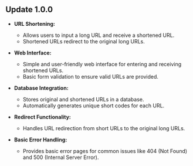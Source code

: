 ## Update 1.0.0

* **URL Shortening:**

  * Allows users to input a long URL and receive a shortened URL.
  * Shortened URLs redirect to the original long URLs.
* **Web Interface:**

  * Simple and user-friendly web interface for entering and receiving shortened URLs.
  * Basic form validation to ensure valid URLs are provided.
* **Database Integration:**

  * Stores original and shortened URLs in a database.
  * Automatically generates unique short codes for each URL.
* **Redirect Functionality:**

  * Handles URL redirection from short URLs to the original long URLs.
* **Basic Error Handling:**

  * Provides basic error pages for common issues like 404 (Not Found) and 500 (Internal Server Error).
